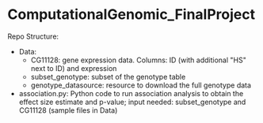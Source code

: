 # ComputationalGenomic_FinalProject

Repo Structure:
- Data:
  - CG11128: gene expression data. Columns: ID (with additional "HS" next to ID) and expression
  - subset_genotype: subset of the genotype table
  - genotype_datasource: resource to download the full genotype data
- association.py: Python code to run association analysis to obtain the effect size estimate and p-value; input needed: subset_genotype and CG11128 (sample files in Data)
